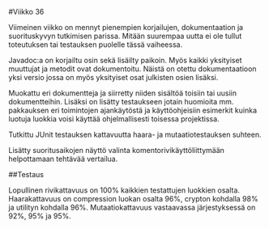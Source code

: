 #Viikko 36

Viimeinen viikko on mennyt pienempien korjailujen, dokumentaation ja suorituskyvyn tutkimisen parissa. Mitään suurempaa uutta ei ole tullut toteutuksen tai testauksen puolelle tässä vaiheessa.

Javadoc:a on korjailtu osin sekä lisäilty paikoin. Myös kaikki yksityiset muuttujat ja metodit ovat dokumentoitu. Näistä on otettu dokumentaatioon yksi versio jossa on myös yksityiset osat julkisten osien lisäksi.

Muokattu eri dokumentteja ja siirretty niiden sisältöä toisiin tai uusiin dokumentteihin. Lisäksi on lisätty testaukseen jotain huomioita mm. pakkauksen eri toimintojen ajankäytöstä ja käyttöohjeisiin esimerkit kuinka luotuja luokkia voisi käyttää ohjelmallisesti toisessa projektissa.

Tutkittu JUnit testauksen kattavuutta haara- ja mutaatiotestauksen suhteen.

Lisätty suoritusaikojen näyttö valinta komentorivikäyttöliittymään helpottamaan tehtävää vertailua.

##Testaus

Lopullinen rivikattavuus on 100% kaikkien testattujen luokkien osalta. Haarakattavuus on compression luokan osalta 96%, crypton kohdalla 98% ja utilityn kohdalla 96%. Mutaatiokattavuus vastaavassa järjestyksessä on 92%, 95% ja 95%.
